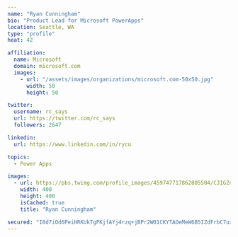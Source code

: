 ```yaml
---
name: "Ryan Cunningham"
bio: "Product Lead for Microsoft PowerApps"
location: Seattle, WA
type: "profile"
heat: 42

affiliation:
  name: Microsoft
  domain: microsoft.com
  images:
    - url: "/assets/images/organizations/microsoft.com-50x50.jpg"
      width: 50
      height: 50

twitter:
  username: rc_says
  url: https://twitter.com/rc_says
  followers: 2647

linkedin:
  url: https://www.linkedin.com/in/rycu

topics:
  - Power Apps

images:
  - url: https://pbs.twimg.com/profile_images/459747717862805504/CJIGZejd_400x400.png
    width: 400
    height: 400
    isCached: true
    title: "Ryan Cunningham"

secured: "I8d7iOd6PeiHRKUkTgPKjfAYj4rzq+jBPr2W01CKYTAOeMeW6B5IZdFrbC7uxYQTbCEM5QbLSBrTOT7XHJ3btLrTP47UXS/uXeIQIpwSGKwL6HL6MK1+kbIB3IF/3tXt54k4TZe3P8LesyFVRT2MD/z3l6PCtrcfSKgncTIc1X4YiUC65nBa7OGSwbfypeeedwPGiTIfeG4zbCON5O69+yPqoVDoXXapNPW1zPw9muO1Rwyu0jqaJu9tSEX83zL91UdFT/mGXbsiy3aASAPHjsfhueYOOT6c7td95XcJimX+A2zbdi3joqcuQGTIlj6pPSrHykt+Db7LZmmmLB+BzOAc/NyKGTlSt0aJVia9DOHHvTRRhmcQbkIoPxq2p5utsrGW6vqcj7LaazmXNKDlrWXXY84zgEDsK1yxIeUSWRs=;eon83dBOiv033IJYxbY1gg=="
---
```


